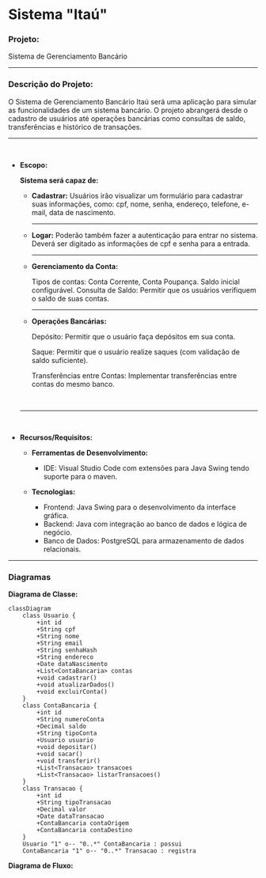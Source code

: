 # Sistema "Itaú"

### **Projeto:**

Sistema de Gerenciamento Bancário

<hr>

### **Descrição do Projeto:**

O Sistema de Gerenciamento Bancário Itaú será uma aplicação para simular as funcionalidades de um sistema bancário. O projeto abrangerá desde o cadastro de usuários até operações bancárias como consultas de saldo, transferências e histórico de transações.
    <hr>
    <br>
- **Escopo:**
    
     **Sistema será capaz de:**
        
    - **Cadastrar:**
        Usuários irão visualizar um formulário para cadastrar suas informações, como: cpf, nome, senha, endereço, telefone, e-mail, data de nascimento.
        <hr>
    - **Logar:**
        Poderão também fazer a autenticação para entrar no sistema. Deverá ser digitado as informações de cpf e senha para a entrada.
        <hr>
    - **Gerenciamento da Conta:**
        
        Tipos de contas: Conta Corrente, Conta Poupança.
        Saldo inicial configurável.
        Consulta de Saldo: Permitir que os     usuários verifiquem o saldo de suas contas.
        <hr>
    - **Operações Bancárias:**
        
        Depósito: Permitir que o usuário faça depósitos em sua conta.

        Saque: Permitir que o usuário realize saques (com validação de saldo suficiente).
        
        Transferências entre Contas: Implementar transferências entre contas do mesmo banco.
    
    <br>
    
    <hr>


    <br>
- **Recursos/Requisitos:**
    - **Ferramentas de Desenvolvimento:**
        - IDE: Visual Studio Code com extensões para Java Swing tendo suporte para o maven.

    - **Tecnologias:**
        - Frontend: Java Swing para o desenvolvimento da interface gráfica.
        - Backend: Java com integração ao banco de dados e lógica de negócio.
        - Banco de Dados: PostgreSQL para armazenamento de dados relacionais.

<hr>

### **Diagramas**

**Diagrama de Classe:**
```mermaid
classDiagram
    class Usuario {
        +int id
        +String cpf
        +String nome
        +String email
        +String senhaHash
        +String endereco
        +Date dataNascimento
        +List<ContaBancaria> contas
        +void cadastrar()
        +void atualizarDados()
        +void excluirConta()
    }
    class ContaBancaria {
        +int id
        +String numeroConta
        +Decimal saldo
        +String tipoConta
        +Usuario usuario
        +void depositar()
        +void sacar()
        +void transferir()
        +List<Transacao> transacoes
        +List<Transacao> listarTransacoes()
    }
    class Transacao {
        +int id
        +String tipoTransacao
        +Decimal valor
        +Date dataTransacao
        +ContaBancaria contaOrigem
        +ContaBancaria contaDestino
    }
    Usuario "1" o-- "0..*" ContaBancaria : possui
    ContaBancaria "1" o-- "0..*" Transacao : registra
```
**Diagrama de Fluxo:**

